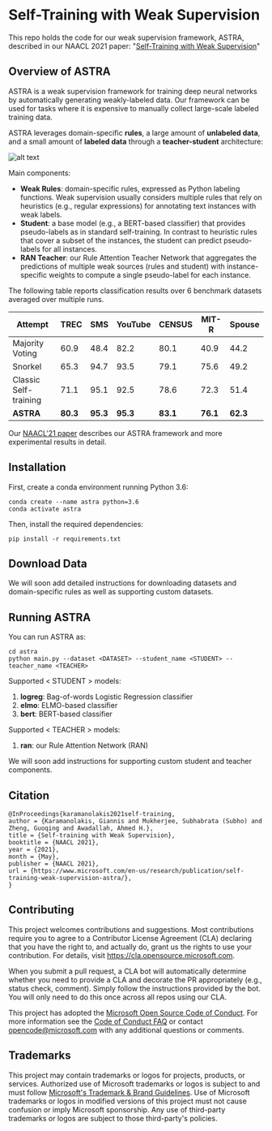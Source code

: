 # Self-Training with Weak Supervision

This repo holds the code for our weak supervision framework, ASTRA, described in our NAACL 2021 paper: "[Self-Training with Weak Supervision](https://www.microsoft.com/en-us/research/publication/leaving-no-valuable-knowledge-behind-weak-supervision-with-self-training-and-domain-specific-rules/)"

## Overview of ASTRA

ASTRA is a weak supervision framework for training deep neural networks by automatically generating weakly-labeled data. Our framework can be used for tasks where it is expensive to manually collect large-scale labeled training data. 

ASTRA leverages domain-specific **rules**, a large amount of **unlabeled data**, and a small amount of **labeled data**  through a **teacher-student** architecture:

![alt text](https://github.com/microsoft/ASTRA/blob/main/astra.jpg?raw=true)

Main components:
* **Weak Rules**: domain-specific rules, expressed as Python labeling functions. Weak supervision usually considers multiple rules that rely on heuristics (e.g., regular expressions) for annotating text instances with weak labels.
*  **Student**: a base model (e.g., a BERT-based classifier) that provides pseudo-labels as in standard self-training. In contrast to heuristic rules that cover a subset of the instances, the student can predict pseudo-labels for all instances.
* **RAN Teacher**: our Rule Attention Teacher Network that aggregates the predictions of multiple weak sources (rules and student) with instance-specific weights to compute a single pseudo-label for each instance. 

The following table reports classification results over 6 benchmark datasets averaged over multiple runs.

Attempt | TREC | SMS | YouTube | CENSUS | MIT-R | Spouse 
--- | --- | --- | --- |--- |--- |--- 
Majority Voting | 60.9 | 48.4 | 82.2 | 80.1 | 40.9 | 44.2
Snorkel | 65.3 | 94.7 | 93.5 | 79.1 | 75.6 | 49.2
Classic Self-training | 71.1 | 95.1 | 92.5 | 78.6 | 72.3 | 51.4
**ASTRA** | **80.3** | **95.3** | **95.3** | **83.1** | **76.1** | **62.3**

Our [NAACL'21 paper](https://www.microsoft.com/en-us/research/publication/leaving-no-valuable-knowledge-behind-weak-supervision-with-self-training-and-domain-specific-rules/) describes our ASTRA framework and more experimental results in detail. 

## Installation

First, create a conda environment running Python 3.6: 
```
conda create --name astra python=3.6
conda activate astra
```

Then, install the required dependencies:
```
pip install -r requirements.txt
```

## Download Data

We will soon add detailed instructions for downloading datasets and domain-specific rules as well as supporting custom datasets. 


## Running ASTRA 

You can run ASTRA as: 
```
cd astra
python main.py --dataset <DATASET> --student_name <STUDENT> --teacher_name <TEACHER>
```

Supported < STUDENT > models: 
1. **logreg**: Bag-of-words Logistic Regression classifier
2. **elmo**: ELMO-based classifier
3. **bert**: BERT-based classifier

Supported < TEACHER > models: 
1. **ran**: our Rule Attention Network (RAN)

We will soon add instructions for supporting custom student and teacher components. 

## Citation 

```
@InProceedings{karamanolakis2021self-training,
author = {Karamanolakis, Giannis and Mukherjee, Subhabrata (Subho) and Zheng, Guoqing and Awadallah, Ahmed H.},
title = {Self-training with Weak Supervision},
booktitle = {NAACL 2021},
year = {2021},
month = {May},
publisher = {NAACL 2021},
url = {https://www.microsoft.com/en-us/research/publication/self-training-weak-supervision-astra/},
}
```

## Contributing

This project welcomes contributions and suggestions.  Most contributions require you to agree to a
Contributor License Agreement (CLA) declaring that you have the right to, and actually do, grant us
the rights to use your contribution. For details, visit https://cla.opensource.microsoft.com.

When you submit a pull request, a CLA bot will automatically determine whether you need to provide
a CLA and decorate the PR appropriately (e.g., status check, comment). Simply follow the instructions
provided by the bot. You will only need to do this once across all repos using our CLA.

This project has adopted the [Microsoft Open Source Code of Conduct](https://opensource.microsoft.com/codeofconduct/).
For more information see the [Code of Conduct FAQ](https://opensource.microsoft.com/codeofconduct/faq/) or
contact [opencode@microsoft.com](mailto:opencode@microsoft.com) with any additional questions or comments.

## Trademarks

This project may contain trademarks or logos for projects, products, or services. Authorized use of Microsoft 
trademarks or logos is subject to and must follow 
[Microsoft's Trademark & Brand Guidelines](https://www.microsoft.com/en-us/legal/intellectualproperty/trademarks/usage/general).
Use of Microsoft trademarks or logos in modified versions of this project must not cause confusion or imply Microsoft sponsorship.
Any use of third-party trademarks or logos are subject to those third-party's policies.
